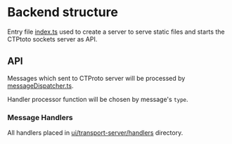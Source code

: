 # Backend structure

Entry file [index.ts](./index.ts) used to create a server to serve static files
and starts the CTPtoto sockets server as API.

## API

Messages which sent to CTProto server will be processed by [messageDispatcher.ts](./ui/transport-server/messageDispatcher.ts).

Handler processor function will be chosen by message's `type`.

### Message Handlers

All handlers placed in [ui/transport-server/handlers](./ui/transport-server/handlers) directory.
